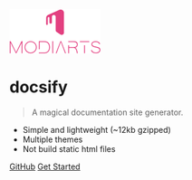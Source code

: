 ![logo](_media/logo.png)

# docsify

> A magical documentation site generator.

* Simple and lightweight (~12kb gzipped)
* Multiple themes
* Not build static html files

[GitHub](https://github.com/sishenhei7)
[Get Started](#headline)